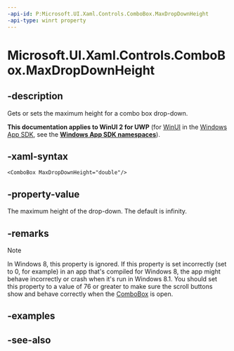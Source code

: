```yaml
---
-api-id: P:Microsoft.UI.Xaml.Controls.ComboBox.MaxDropDownHeight
-api-type: winrt property
---
```


<!-- Property syntax
public double MaxDropDownHeight { get;  set; }
-->

# Microsoft.UI.Xaml.Controls.ComboBox.MaxDropDownHeight

## -description
 Gets or sets the maximum height for a combo box drop-down. 

**This documentation applies to WinUI 2 for UWP** (for [WinUI](/windows/apps/winui/winui3/) in the [Windows App SDK](/windows/apps/windows-app-sdk/), see the **[Windows App SDK namespaces](/windows/windows-app-sdk/api/winrt/)**).

## -xaml-syntax
```xaml
<ComboBox MaxDropDownHeight="double"/>
```


## -property-value
The maximum height of the drop-down. The default is infinity.

## -remarks
> [!NOTE]
> In Windows 8, this property is ignored. If this property is set incorrectly (set to 0, for example) in an app that's compiled for Windows 8, the app might behave incorrectly or crash when it's run in Windows 8.1. You should set this property to a value of 76 or greater to make sure the scroll buttons show and behave correctly when the [ComboBox](combobox.md) is open.

## -examples

## -see-also
